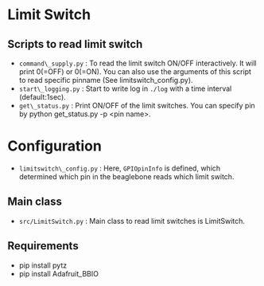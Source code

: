 Limit Switch
============

## Scripts to read limit switch
- `command\_supply.py` : To read the limit switch ON/OFF interactively. It will print 0(=OFF) or 0(=ON). You can also use the arguments of this script to read specific pinname (See limitswitch\_config.py).
- `start\_logging.py` : Start to write log in `./log` with a time interval (default:1sec).
- `get\_status.py` : Print ON/OFF of the limit switches. You can specify pin by python get\_status.py -p \<pin name\>.

# Configuration
- `limitswitch\_config.py` : Here, `GPIOpinInfo` is defined, which determined which pin in the beaglebone reads which limit switch.

## Main class
- `src/LimitSwitch.py` : Main class to read limit switches is LimitSwitch.

## Requirements
- pip install pytz
- pip install Adafruit\_BBIO
